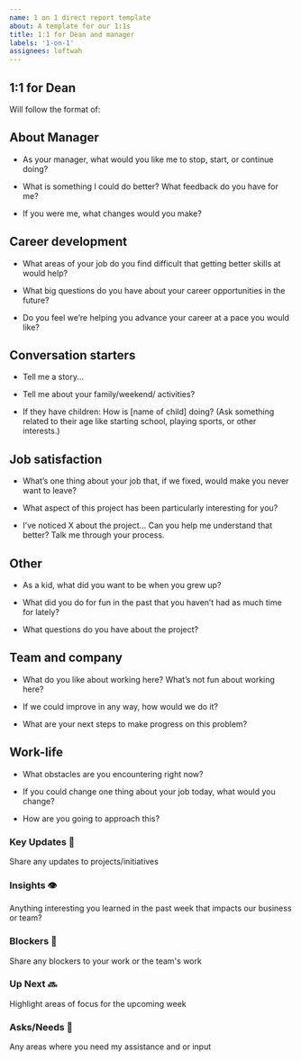 ```yaml
---
name: 1 on 1 direct report template
about: A template for our 1:1s
title: 1:1 for Dean and manager
labels: '1-on-1'
assignees: loftwah
---
```


## 1:1 for Dean

Will follow the format of:

<!-- start of questions -->
## About Manager

- As your manager, what would you like me to stop, start, or continue doing?

- What is something I could do better? What feedback do you have for me?

- If you were me, what changes would you make?

## Career development

- What areas of your job do you find difficult that getting better skills at would help?

- What big questions do you have about your career opportunities in the future?

- Do you feel we’re helping you advance your career at a pace you would like?

## Conversation starters

- Tell me a story...

- Tell me about your family/weekend/ activities?

- If they have children: How is [name of child] doing? (Ask something related to their age like starting school, playing sports, or other interests.)

## Job satisfaction

- What’s one thing about your job that, if we fixed, would make you never want to leave?

- What aspect of this project has been particularly interesting for you?

- I’ve noticed X about the project… Can you help me understand that better? Talk me through your process.

## Other

- As a kid, what did you want to be when you grew up?

- What did you do for fun in the past that you haven’t had as much time for lately?

- What questions do you have about the project?

## Team and company

- What do you like about working here? What’s not fun about working here?

- If we could improve in any way, how would we do it?

- What are your next steps to make progress on this problem?

## Work-life

- What obstacles are you encountering right now?

- If you could change one thing about your job today, what would you change?

- How are you going to approach this?

<!-- end of questions -->
### Key Updates 🔑

Share any updates to projects/initiatives

### Insights 👁

Anything interesting you learned in the past week that impacts our business or team?

### Blockers 🛑

Share any blockers to your work or the team's work

### Up Next 🔜

Highlight areas of focus for the upcoming week

### Asks/Needs 💬

Any areas where you need my assistance and or input
